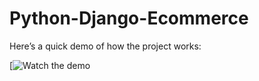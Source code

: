 # Python-Django-Ecommerce

Here’s a quick demo of how the project works:

[![Watch the demo](https://mailuc-my.sharepoint.com/personal/hoangt4_mail_uc_edu/_layouts/15/stream.aspx?id=%2Fpersonal%2Fhoangt4%5Fmail%5Fuc%5Fedu%2FDocuments%2FAttachments%2Fvid1%2Emp4&referrer=StreamWebApp%2EWeb&referrerScenario=AddressBarCopied%2Eview%2Eec610b82%2Dcae0%2D4a30%2Dbec6%2D76ec12c4c714)
